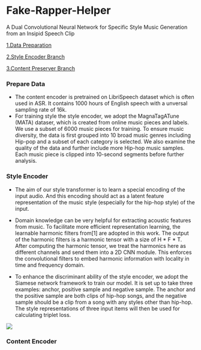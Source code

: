 # Fake-Rapper-Helper
A Dual Convolutional Neural Network for Specific Style Music Generation from an Insipid Speech Clip


[1.Data Preparation](#prepare-data)

[2.Style Encoder Branch](#style-encoder)

[3.Content Preserver Branch](#content-encoder)


### Prepare Data
- The content encoder is pretrained on LibriSpeech dataset which is often used in ASR. It contains 1000 hours of English speech with a unversal sampling rate of 16k.
- For training  style the style encoder, we adopt the MagnaTagATune (MATA) dataser, which is created from online music pieces and labels. We use a subset of 6000 music pieces for training. To ensure music diversity, the data is first grouped into 10 broad music genres including Hip-pop and a subset of each category is selected.  We also examine the quality of the data and further include more Hip-hop music samples. Each music piece is clipped into 10-second segments before further analysis.


### Style Encoder
- The aim of our style transformer is to learn a special encoding of the input audio. And this encoding should act as a latent feature representation of the music style (especially for the hip-hop style) of the input. 

- Domain knowledge can be very helpful for extracting acoustic features from music. To facilitate more efficient representation learning, the learnable harmonic filters from[1] are adopted in this work. The output of the harmonic filters is a harmonic tensor with a size of H * F * T.  After computing the harmonic tensor, we treat the harmonics here as different channels and send them into a 2D CNN module. This enforces the convolutional filters to embed harmonic information with locality in time and frequency domain.

- To enhance the discriminant ability of the style encoder, we adopt the Siamese network framework to train our model. It is set up to take three examples: anchor, positive sample and negative sample. The anchor and the positive sample are both clips of hip-hop songs, and the negative sample should be a clip from a song with any styles other than hip-hop. The style representations of three input items will then be used for calculating triplet loss.

![](pic/styleEnd.png)


### Content Encoder

